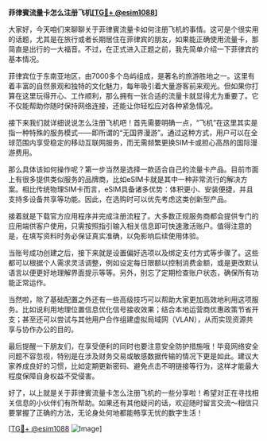 **菲律賓流量卡怎么注册飞机[[TG💪+ @esim1088](https://t.me/s/esim1088)]**

大家好，今天咱们来聊聊关于菲律賓流量卡如何注册飞机的事情。这可是个很实用的话题，尤其是在旅行或者长期居住在菲律宾的朋友，如果能正确使用流量卡，那简直是出行的一大福音。不过，在正式进入正题之前，我先简单介绍一下菲律宾的基本情况。

菲律宾位于东南亚地区，由7000多个岛屿组成，是著名的旅游胜地之一。这里有着丰富的自然景观和独特的文化魅力，每年吸引着大量游客前来观光。但如果你打算在这里玩得开心、工作顺利，那么拥有一张合适的流量卡就显得尤为重要了。它不仅能帮助你随时保持网络连接，还能让你轻松应对各种紧急情况。

接下来我们就详细说说怎么注册飞机吧！首先需要明确一点，“飞机”在这里其实是指一种特殊的服务模式——即所谓的“无国界漫游”。通过这种方式，用户可以在全球范围内享受稳定的移动互联网服务，而无需频繁更换SIM卡或担心高昂的国际漫游费用。

那么具体该如何操作呢？第一步当然是选择一款适合自己的流量卡产品。目前市面上有很多提供类似服务的品牌商，比如eSIM卡就是其中一种非常流行的解决方案。相比传统物理SIM卡而言，eSIM具备诸多优势：体积更小、安装便捷，并且支持多设备共享等功能。因此，在选购时可以优先考虑这类创新型产品。

接着就是下载官方应用程序并完成注册流程了。大多数正规服务商都会提供专门的应用端供客户使用，只需按照指引输入相关信息即可快速激活账户。值得注意的是，在填写资料时务必保证真实准确，以免影响后续使用体验。

当账号成功创建之后，接下来就是设置偏好选项以及绑定支付方式等步骤了。这些都可以根据个人需求灵活调整，例如设定每日限额以控制消费金额，或是更改默认语言以便更好地理解界面提示等等。另外，别忘了定期检查账户状态，确保所有功能正常运作。

当然啦，除了基础配置之外还有一些高级技巧可以帮助大家更加高效地利用这项服务。比如说利用地理位置信息优化信号接收效果；结合本地运营商优惠政策节省开支；甚至还可以尝试与其他用户合作组建虚拟局域网（VLAN），从而实现资源共享与协作办公的目的。

最后提醒一下朋友们，在享受便利的同时也要注意安全防护措施哦！毕竟网络安全问题不容忽视，特别是在涉及财务交易或敏感数据传输的情况下更是如此。建议大家养成良好的习惯，比如定期更新密码、避免点击不明链接等行为，这样才能最大程度保障自身权益不受侵害。

好了，以上就是关于菲律賓流量卡怎么注册飞机的一些分享啦！希望对正在寻找相关信息的小伙伴们有所帮助。如果还有其他疑问的话，欢迎随时留言交流～相信只要掌握了正确的方法，无论身处何地都能畅享无忧的数字生活！

[[TG💪+ @esim1088](https://t.me/s/esim1088) ![Image](https://i.postimg.cc/4NQfJmqS/Snipaste-2025-05-13-00-14-12.png)]